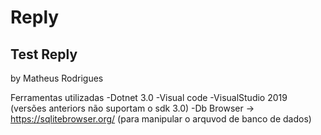 # Reply

<h2>Test Reply</h2>
  by Matheus Rodrigues

Ferramentas utilizadas
-Dotnet 3.0
-Visual code 
-VisualStudio 2019 (versões anteriors não suportam o sdk 3.0)
-Db Browser ->  https://sqlitebrowser.org/ (para manipular o arquvod de banco de dados)
  

